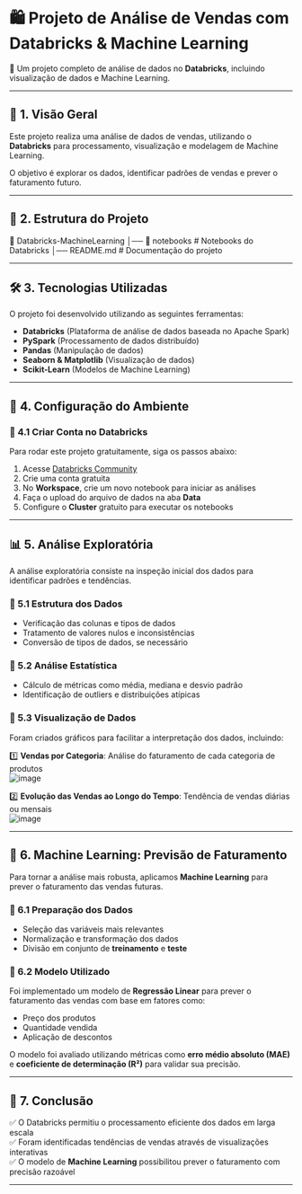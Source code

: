# 🛍️ Projeto de Análise de Vendas com Databricks & Machine Learning  

🚀 Um projeto completo de análise de dados no **Databricks**, incluindo visualização de dados e Machine Learning.  

---

## 📌 1. Visão Geral  

Este projeto realiza uma análise de dados de vendas, utilizando o **Databricks** para processamento, visualização e modelagem de Machine Learning.  

O objetivo é explorar os dados, identificar padrões de vendas e prever o faturamento futuro.  

---

## 📂 2. Estrutura do Projeto  

📁 Databricks-MachineLearning
│── 📂 notebooks                # Notebooks do Databricks
│── README.md                   # Documentação do projeto

---

## 🛠 3. Tecnologias Utilizadas  

O projeto foi desenvolvido utilizando as seguintes ferramentas:  

- **Databricks** (Plataforma de análise de dados baseada no Apache Spark)  
- **PySpark** (Processamento de dados distribuído)  
- **Pandas** (Manipulação de dados)  
- **Seaborn & Matplotlib** (Visualização de dados)  
- **Scikit-Learn** (Modelos de Machine Learning)  

---

## 🔧 4. Configuração do Ambiente  

### 📌 4.1 Criar Conta no Databricks  

Para rodar este projeto gratuitamente, siga os passos abaixo:  

1. Acesse [Databricks Community](https://community.cloud.databricks.com/)  
2. Crie uma conta gratuita  
3. No **Workspace**, crie um novo notebook para iniciar as análises  
4. Faça o upload do arquivo de dados na aba **Data**  
5. Configure o **Cluster** gratuito para executar os notebooks  

---

## 📊 5. Análise Exploratória  

A análise exploratória consiste na inspeção inicial dos dados para identificar padrões e tendências.  

### 🔹 5.1 Estrutura dos Dados  

- Verificação das colunas e tipos de dados  
- Tratamento de valores nulos e inconsistências  
- Conversão de tipos de dados, se necessário  

### 🔹 5.2 Análise Estatística  

- Cálculo de métricas como média, mediana e desvio padrão  
- Identificação de outliers e distribuições atípicas  

### 🔹 5.3 Visualização de Dados  

Foram criados gráficos para facilitar a interpretação dos dados, incluindo:  

1️⃣ **Vendas por Categoria**: Análise do faturamento de cada categoria de produtos  
![image](https://github.com/user-attachments/assets/b9080a4e-851d-4d5a-a2d9-d947619d49d4)

2️⃣ **Evolução das Vendas ao Longo do Tempo**: Tendência de vendas diárias ou mensais  
![image](https://github.com/user-attachments/assets/ef8a22a4-cccc-47b7-9072-960182ec685e)

---

## 🤖 6. Machine Learning: Previsão de Faturamento  

Para tornar a análise mais robusta, aplicamos **Machine Learning** para prever o faturamento das vendas futuras.  

### 🔹 6.1 Preparação dos Dados  

- Seleção das variáveis mais relevantes  
- Normalização e transformação dos dados  
- Divisão em conjunto de **treinamento** e **teste**  

### 🔹 6.2 Modelo Utilizado  

Foi implementado um modelo de **Regressão Linear** para prever o faturamento das vendas com base em fatores como:  

- Preço dos produtos  
- Quantidade vendida  
- Aplicação de descontos  

O modelo foi avaliado utilizando métricas como **erro médio absoluto (MAE)** e **coeficiente de determinação (R²)** para validar sua precisão.  

---

## 📌 7. Conclusão  

✅ O Databricks permitiu o processamento eficiente dos dados em larga escala  
✅ Foram identificadas tendências de vendas através de visualizações interativas  
✅ O modelo de **Machine Learning** possibilitou prever o faturamento com precisão razoável  


---




